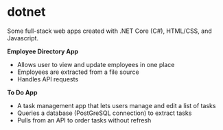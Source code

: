 # dotnet
Some full-stack web apps created with .NET Core (C#), HTML/CSS, and Javascript. <br>

**Employee Directory App**
- Allows user to view and update employees in one place
- Employees are extracted from a file source
- Handles API requests 

**To Do App**
- A task management app that lets users manage and edit a list of tasks
- Queries a database (PostGreSQL connection) to extract tasks
- Pulls from an API to order tasks without refresh


